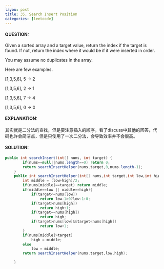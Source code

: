 ```yaml
---
layou: post
title: 35. Search Insert Position
categories: [leetcode]
---
```


#### QUESTION:

Given a sorted array and a target value, return the index if the target is found. If not, return the index where it would be if it were inserted in order.

You may assume no duplicates in the array.

Here are few examples.

[1,3,5,6], 5 → 2

[1,3,5,6], 2 → 1

[1,3,5,6], 7 → 4

[1,3,5,6], 0 → 0

#### EXPLANATION:

其实就是二分法的查找，但是要注意插入的顺序，看了discuss中其他的回答，代码也许会简洁点，但是只使用了一次二分法，会导致效率并不会很高。

#### SOLUTION:

```java
public int searchInsert(int[] nums, int target) {
        if(nums==null||nums.length==0) return 0;
        return searchInsertHelper(nums,target,0,nums.length-1);
    }
    public int searchInsertHelper(int[] nums,int target,int low,int high){
        int middle = (low+high)/2;
        if(nums[middle]==target) return middle;
        if(middle==low || middle==high){
            if(target<=nums[low])
                return low-1>0?low-1:0;
            if(target>nums[high])
                return high+1;
            if(target==nums[high])
                return high;
            if(target>nums[low]&&target<nums[high])
                return low+1;
        }
        if(nums[middle]>target)
            high = middle;
        else
            low = middle;
        return searchInsertHelper(nums,target,low,high);

    }
```

